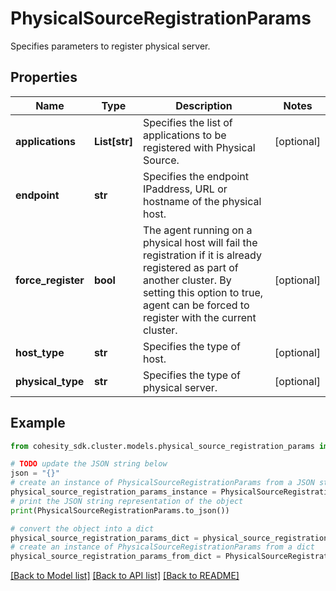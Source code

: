 # PhysicalSourceRegistrationParams

Specifies parameters to register physical server.

## Properties

Name | Type | Description | Notes
------------ | ------------- | ------------- | -------------
**applications** | **List[str]** | Specifies the list of applications to be registered with Physical Source. | [optional] 
**endpoint** | **str** | Specifies the endpoint IPaddress, URL or hostname of the physical host. | 
**force_register** | **bool** | The agent running on a physical host will fail the registration if it is already registered as part of another cluster. By setting this option to true, agent can be forced to register with the current cluster. | [optional] 
**host_type** | **str** | Specifies the type of host. | [optional] 
**physical_type** | **str** | Specifies the type of physical server. | [optional] 

## Example

```python
from cohesity_sdk.cluster.models.physical_source_registration_params import PhysicalSourceRegistrationParams

# TODO update the JSON string below
json = "{}"
# create an instance of PhysicalSourceRegistrationParams from a JSON string
physical_source_registration_params_instance = PhysicalSourceRegistrationParams.from_json(json)
# print the JSON string representation of the object
print(PhysicalSourceRegistrationParams.to_json())

# convert the object into a dict
physical_source_registration_params_dict = physical_source_registration_params_instance.to_dict()
# create an instance of PhysicalSourceRegistrationParams from a dict
physical_source_registration_params_from_dict = PhysicalSourceRegistrationParams.from_dict(physical_source_registration_params_dict)
```
[[Back to Model list]](../README.md#documentation-for-models) [[Back to API list]](../README.md#documentation-for-api-endpoints) [[Back to README]](../README.md)


